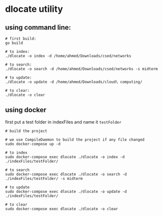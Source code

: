 # dlocate utility

## using command line:

```
# first build:
go build

# to index:
./dlocate -o index -d /home/ahmed/Downloads/csed/networks

# to search:
./dlocate -o search -d /home/ahmed/Downloads/csed/networks -s midterm

# to update:
./dlocate -o update -d /home/ahmed/Downloads/cloud\ computing/

# to clear:
./dlocate -o clear
```

## using docker

first put a test folder in indexFiles and name it `testFolder`

```
# build the project

# we use CompileDaemon to build the project if any file changed
sudo docker-compose up -d

# to index
sudo docker-compose exec dlocate ./dlocate -o index -d ./indexFiles/testFolder/

# to search
sudo docker-compose exec dlocate ./dlocate -o search -d ./indexFiles/testFolder/ -s midterm

# to update
sudo docker-compose exec dlocate ./dlocate -o update -d ./indexFiles/testFolder/

# to clear
sudo docker-compose exec dlocate ./dlocate -o clear
```